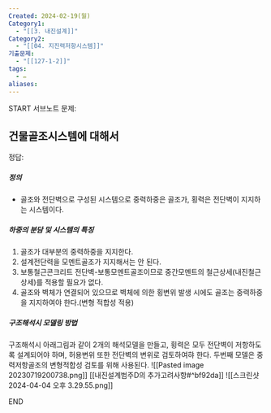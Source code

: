 ```yaml
---
Created: 2024-02-19(월)
Category1:
  - "[[3. 내진설계]]"
Category2:
  - "[[04. 지진력저항시스템]]"
기출문제:
  - "[[127-1-2]]"
tags:
  - ✏️
aliases:
---
```

START
서브노트
문제:  
## 건물골조시스템에 대해서 



정답: 

##### 정의
- 골조와 전단벽으로 구성된 시스템으로 중력하중은 골조가, 횡력은 전단벽이 지지하는 시스템이다.
##### 하중의 분담 및 시스템의 특징
1. 골조가 대부분의 중력하중을 지지한다.
2. 설계전단력을 모멘트골조가 지지해서는 안 된다.
3. 보통철근콘크리트 전단벽-보통모멘트골조이므로 중간모멘트의 철근상세(내진철근상세)를 적용할 필요가 없다.
4. 골조와 벽체가 연결되어 있으므로 벽체에 의한 횡변위 발생 시에도 골조는 중력하중을 지지하여야 한다.(변형 적합성 적용)
##### 구조해석시 모델링 방법
구조해석시 아래그림과 같이 2개의 해석모델을 만들고, 횡력은 모두 전단벽이 저항하도록 설계되어야 하며, 허용변위 또한 전단벽의 변위로 검토하여햐 한다. 두번째 모델은 중력저항골조의 변형적합성 검토를 위해 사용된다.
![[Pasted image 20230719200738.png]]
[[내진설계범주D의 추가고려사항#^bf92da]]
![[스크린샷 2024-04-04 오후 3.29.55.png]]




<!--ID: 1687179687026-->
END